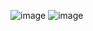 ![image](https://github.com/Rahul-chaurasiya/Leetcode-Practice-Problem/assets/77222540/eebfddec-6840-475b-8d9c-520b74191798)
![image](https://github.com/Rahul-chaurasiya/Leetcode-Practice-Problem/assets/77222540/0b3687e2-79db-4cd5-8d9e-47dfbb39b906)
